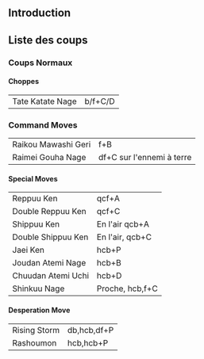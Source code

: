 ## Introduction

## Liste des coups

### Coups Normaux

#### Choppes

|                  |         |
|------------------|---------|
| Tate Katate Nage | b/f+C/D |

### Command Moves

|                     |                           |
|---------------------|---------------------------|
| Raikou Mawashi Geri | f+B                       |
| Raimei Gouha Nage   | df+C sur l'ennemi à terre |

#### Special Moves

|                    |                 |
|--------------------|-----------------|
| Reppuu Ken         | qcf+A           |
| Double Reppuu Ken  | qcf+C           |
| Shippuu Ken        | En l'air qcb+A  |
| Double Shippuu Ken | En l'air, qcb+C |
| Jaei Ken           | hcb+P           |
| Joudan Atemi Nage  | hcb+B           |
| Chuudan Atemi Uchi | hcb+D           |
| Shinkuu Nage       | Proche, hcb,f+C |

#### Desperation Move

|              |             |
|--------------|-------------|
| Rising Storm | db,hcb,df+P |
| Rashoumon    | hcb,hcb+P   |
